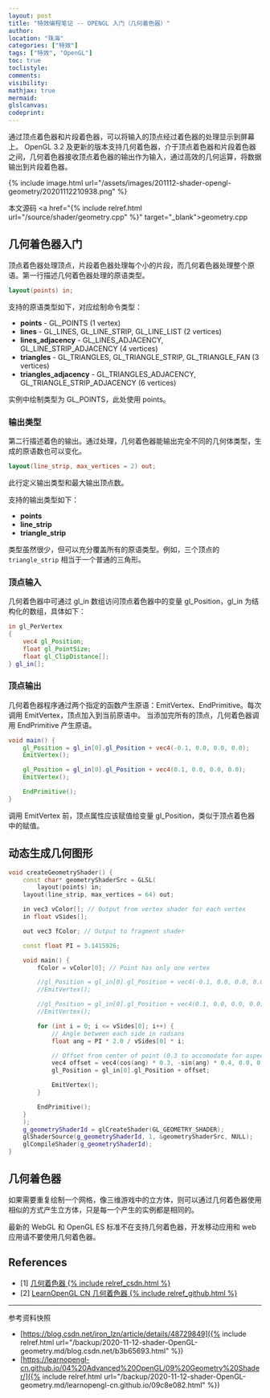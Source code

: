 ```yaml
---
layout: post
title: "特效编程笔记 -- OPENGL 入门（几何着色器）"
author:
location: "珠海"
categories: ["特效"]
tags: ["特效", "OpenGL"]
toc: true
toclistyle:
comments:
visibility:
mathjax: true
mermaid:
glslcanvas:
codeprint:
---
```


通过顶点着色器和片段着色器，可以将输入的顶点经过着色器的处理显示到屏幕上。
OpenGL 3.2 及更新的版本支持几何着色器，介于顶点着色器和片段着色器之间，几何着色器接收顶点着色器的输出作为输入，通过高效的几何运算，将数据输出到片段着色器。

{% include image.html url="/assets/images/201112-shader-opengl-geometry/20201112210938.png" %}

本文源码 <a href="{% include relref.html url="/source/shader/geometry.cpp" %}" target="_blank">geometry.cpp</a>


## 几何着色器入门

顶点着色器处理顶点，片段着色器处理每个小的片段，而几何着色器处理整个原语。第一行描述几何着色器处理的原语类型。

```glsl
layout(points) in;
````

支持的原语类型如下，对应绘制命令类型：

* **points** - GL_POINTS (1 vertex)
* **lines** - GL_LINES, GL_LINE_STRIP, GL_LINE_LIST (2 vertices)
* **lines_adjacency** - GL_LINES_ADJACENCY, GL_LINE_STRIP_ADJACENCY (4 vertices)
* **triangles** - GL_TRIANGLES, GL_TRIANGLE_STRIP, GL_TRIANGLE_FAN (3 vertices)
* **triangles_adjacency** - GL_TRIANGLES_ADJACENCY, GL_TRIANGLE_STRIP_ADJACENCY (6 vertices)

实例中绘制类型为 GL_POINTS，此处使用 points。


### 输出类型

第二行描述着色的输出。通过处理，几何着色器能输出完全不同的几何体类型，生成的原语数也可以变化。

```glsl
layout(line_strip, max_vertices = 2) out;
````

此行定义输出类型和最大输出顶点数。

支持的输出类型如下：

* **points**
* **line_strip**
* **triangle_strip**

类型虽然很少，但可以充分覆盖所有的原语类型。例如，三个顶点的 `triangle_strip` 相当于一个普通的三角形。


### 顶点输入

几何着色器中可通过 gl_in 数组访问顶点着色器中的变量 gl_Position，gl_in 为结构化的数组，具体如下：

```glsl
in gl_PerVertex
{
    vec4 gl_Position;
    float gl_PointSize;
    float gl_ClipDistance[];
} gl_in[];
````


### 顶点输出

几何着色器程序通过两个指定的函数产生原语：EmitVertex、EndPrimitive。每次调用 EmitVertex，顶点加入到当前原语中。
当添加完所有的顶点，几何着色器调用 EndPrimitive 产生原语。

```glsl
void main() {
    gl_Position = gl_in[0].gl_Position + vec4(-0.1, 0.0, 0.0, 0.0);
    EmitVertex();

    gl_Position = gl_in[0].gl_Position + vec4(0.1, 0.0, 0.0, 0.0);
    EmitVertex();

    EndPrimitive();
}
```

调用 EmitVertex 前，顶点属性应该赋值给变量 gl_Position，类似于顶点着色器中的赋值。


## 动态生成几何图形

```cpp
void createGeometryShader() {
    const char* geometryShaderSrc = GLSL(
        layout(points) in;
    layout(line_strip, max_vertices = 64) out;

    in vec3 vColor[]; // Output from vertex shader for each vertex
    in float vSides[];

    out vec3 fColor; // Output to fragment shader

    const float PI = 3.1415926;

    void main() {
        fColor = vColor[0]; // Point has only one vertex

        //gl_Position = gl_in[0].gl_Position + vec4(-0.1, 0.0, 0.0, 0.0);
        //EmitVertex();

        //gl_Position = gl_in[0].gl_Position + vec4(0.1, 0.0, 0.0, 0.0);
        //EmitVertex();

        for (int i = 0; i <= vSides[0]; i++) {
            // Angle between each side in radians
            float ang = PI * 2.0 / vSides[0] * i;

            // Offset from center of point (0.3 to accomodate for aspect ratio)
            vec4 offset = vec4(cos(ang) * 0.3, -sin(ang) * 0.4, 0.0, 0.0);
            gl_Position = gl_in[0].gl_Position + offset;

            EmitVertex();
        }

        EndPrimitive();
    }
    );
    g_geometryShaderId = glCreateShader(GL_GEOMETRY_SHADER);
    glShaderSource(g_geometryShaderId, 1, &geometryShaderSrc, NULL);
    glCompileShader(g_geometryShaderId);
}
```


## 几何着色器

如果需要重复绘制一个网格，像三维游戏中的立方体，则可以通过几何着色器使用相似的方式产生立方体，只是每一个产生的实例都是相同的。

最新的 WebGL 和 OpenGL ES 标准不在支持几何着色器，开发移动应用和 web 应用请不要使用几何着色器。


## References

- [1] [几何着色器 {% include relref_csdn.html %}](https://blog.csdn.net/iron_lzn/article/details/48729849)
- [2] [LearnOpenGL CN 几何着色器 {% include relref_github.html %}](https://learnopengl-cn.github.io/04%20Advanced%20OpenGL/09%20Geometry%20Shader/)

<hr class='reviewline'/>
<p class='reviewtip'><script type='text/javascript' src='{% include relref.html url="/assets/reviewjs/blogs/2020-11-12-shader-OpenGL-geometry.md.js" %}'></script></p>
<font class='ref_snapshot'>参考资料快照</font>

- [https://blog.csdn.net/iron_lzn/article/details/48729849]({% include relref.html url="/backup/2020-11-12-shader-OpenGL-geometry.md/blog.csdn.net/b3b65693.html" %})
- [https://learnopengl-cn.github.io/04%20Advanced%20OpenGL/09%20Geometry%20Shader/]({% include relref.html url="/backup/2020-11-12-shader-OpenGL-geometry.md/learnopengl-cn.github.io/09c8e082.html" %})
